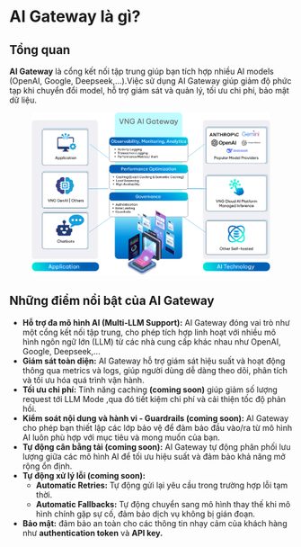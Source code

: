 # AI Gateway là gì?

## Tổng quan

**AI Gateway** là cổng kết nối tập trung giúp bạn tích hợp nhiều AI models (OpenAI, Google, Deepseek,...).Việc sử dụng AI Gateway giúp giảm độ phức tạp khi chuyển đổi model, hỗ trợ giám sát và quản lý, tối ưu chi phí, bảo mật dữ liệu.

<figure><img src="../../.gitbook/assets/image (12) (1) (1).png" alt=""><figcaption></figcaption></figure>

## Những điểm nổi bật của AI Gateway

* **Hỗ trợ đa mô hình AI (Multi-LLM Support):** AI Gateway đóng vai trò như một cổng kết nối tập trung, cho phép tích hợp linh hoạt với nhiều mô hình ngôn ngữ lớn (LLM) từ các nhà cung cấp khác nhau như OpenAI, Google, Deepseek,...
* **Giám sát toàn diện:** AI Gateway hỗ trợ giám sát hiệu suất và hoạt động thông qua metrics và logs, giúp người dùng dễ dàng theo dõi, phân tích và tối ưu hóa quá trình vận hành.
* **Tối ưu chi phí:** Tính năng caching **(coming soon)** giúp giảm số lượng request tới LLM Mode ,qua đó tiết kiệm chi phí và cải thiện tốc độ phản hồi.
* **Kiểm soát nội dung và hành vi - Guardrails (coming soon):** AI Gateway cho phép bạn thiết lập các lớp bảo vệ để đảm bảo đầu vào/ra từ mô hình AI luôn phù hợp với mục tiêu và mong muốn của bạn.
* **Tự động cân bằng tải (coming soon):** AI Gateway tự động phân phối lưu lượng giữa các mô hình AI để tối ưu hiệu suất và đảm bảo khả năng mở rộng ổn định.
* **Tự động xử lý lỗi (coming soon):**&#x20;
  * **Automatic Retries:** Tự động gửi lại yêu cầu trong trường hợp lỗi tạm thời.
  * **Automatic Fallbacks:** Tự động chuyển sang mô hình thay thế khi mô hình chính gặp sự cố, đảm bảo dịch vụ không bị gián đoạn.
* **Bảo mật:** đảm bảo an toàn cho các thông tin nhạy cảm của khách hàng như **authentication token** và **API key.**
